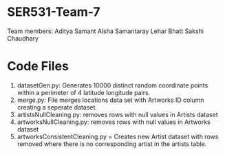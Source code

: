 # SER531-Team-7
Team members:
Aditya Samant
Alsha Samantaray
Lehar Bhatt
Sakshi Chaudhary

# Code Files

1. datasetGen.py: Generates 10000 distinct random coordinate points within a perimeter of 4 latitude longitude pairs.
2. merge.py: File merges locations data set with Artworks ID column creating a seperate dataset.
3. artistsNullCleaning.py: removes rows with null values in Artists dataset
4. artworksNullCleaning.py: removes rows with null values in Artworks dataset
5. artworksConsistentCleaning.py = Creates new Artist dataset with rows removed where there is no corresponding artist in the artists table.
